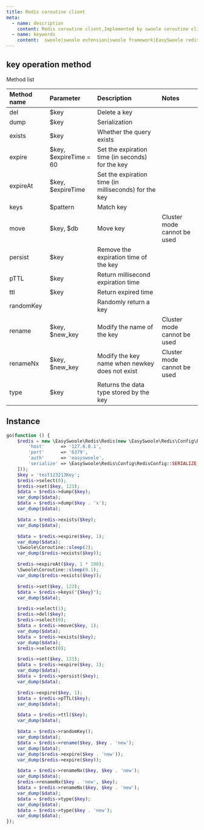 ```yaml
---
title: Redis coroutine client
meta:
  - name: description
    content: Redis coroutine client,Implemented by swoole coroutine client,Covers the method of redis 99%
  - name: keywords
    content:  swoole|swoole extension|swoole framework|EasySwoole redis| Swoole Redis coroutine client|swoole Redis|Redis coroutine
---
```

## key operation method
Method list

| Method name  | Parameter                   | Description                      | Notes           |
|:----------|:-----------------------|:--------------------------|:---------------|
| del       | $key                   | Delete a key    |                |
| dump      | $key                   | Serialization                    |                |
| exists    | $key                   | Whether the query exists   |                |
| expire    | $key, $expireTime = 60 | Set the expiration time (in seconds) for the key |                |
| expireAt  | $key, $expireTime      | Set the expiration time (in milliseconds) for the key |                |
| keys      | $pattern               | Match key      |                |
| move      | $key, $db              | Move key      | Cluster mode cannot be used |
| persist   | $key                   | Remove the expiration time of the key  |                |
| pTTL      | $key                   | Return millisecond expiration time |                |
| ttl       | $key                   | Return expired time   |                |
| randomKey |                        | Randomly return a key   |                 |
| rename    | $key, $new_key         | Modify the name of the key    |    Cluster mode cannot be used|
| renameNx  | $key, $new_key         | Modify the key name when newkey does not exist |    Cluster mode cannot be used  |
| type      | $key                   | Returns the data type stored by the key  |                 |


## Instance
```php
go(function () {
    $redis = new \EasySwoole\Redis\Redis(new \EasySwoole\Redis\Config\RedisConfig([
        'host'      => '127.0.0.1',
        'port'      => '6379',
        'auth'      => 'easyswoole',
        'serialize' => \EasySwoole\Redis\Config\RedisConfig::SERIALIZE_NONE
    ]));
    $key = 'test123213Key';
    $redis->select(0);
    $redis->set($key, 123);
    $data = $redis->dump($key);
    var_dump($data);
    $data = $redis->dump($key . 'x');
    var_dump($data);

    $data = $redis->exists($key);
    var_dump($data);

    $data = $redis->expire($key, 1);
    var_dump($data);
    \Swoole\Coroutine::sleep(2);
    var_dump($redis->exists($key));

    $redis->expireAt($key, 1 * 100);
    \Swoole\Coroutine::sleep(0.1);
    var_dump($redis->exists($key));

    $redis->set($key, 123);
    $data = $redis->keys("{$key}");
    var_dump($data);

    $redis->select(1);
    $redis->del($key);
    $redis->select(0);
    $data = $redis->move($key, 1);
    var_dump($data);
    $data = $redis->exists($key);
    var_dump($data);
    $redis->select(0);

    $redis->set($key, 123);
    $data = $redis->expire($key, 1);
    var_dump($data);
    $data = $redis->persist($key);
    var_dump($data);

    $redis->expire($key, 1);
    $data = $redis->pTTL($key);
    var_dump($data);

    $data = $redis->ttl($key);
    var_dump($data);

    $data = $redis->randomKey();
    var_dump($data);
    $data = $redis->rename($key, $key . 'new');
    var_dump($data);
    var_dump($redis->expire($key . 'new'));
    var_dump($redis->expire($key));

    $data = $redis->renameNx($key, $key . 'new');
    var_dump($data);
    $redis->renameNx($key . 'new', $key);
    $data = $redis->renameNx($key, $key . 'new');
    var_dump($data);
    $data = $redis->type($key);
    var_dump($data);
    $data = $redis->type($key . 'new');
    var_dump($data);
});
```
